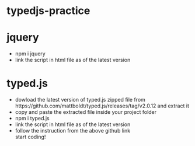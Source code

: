 # typedjs-practice
# jquery
<ul>
 <li> npm i jquery</li>
 <li> link the script in html file 
 as <script src="https://ajax.googleapis.com/ajax/libs/jquery/3.6.0/jquery.min.js"></script> of the latest version</li>
</ul>

# typed.js
<ul>
 <li>dowload the latest version of typed.js zipped file from 
 https://github.com/mattboldt/typed.js/releases/tag/v2.0.12 and extract it</li>
 <li> copy and paste the extracted file inside your project folder</li>
 <li> npm i typed.js</li>
 <li> link the script in html file 
 as <script src="./typed.js-2.0.12/lib/typed.js"></script> of the latest version</li>
 <li> follow the instruction from the above github link</li>
 start coding!
</ul>

